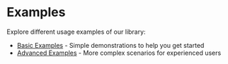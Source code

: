 # Examples

Explore different usage examples of our library:

* [Basic Examples](/examples/basic) - Simple demonstrations to help you get started
* [Advanced Examples](/examples/advanced) - More complex scenarios for experienced users